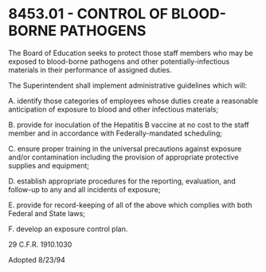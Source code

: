 8453.01 - CONTROL OF BLOOD-BORNE PATHOGENS
==========================================

The Board of Education seeks to protect those staff members who may be
exposed to blood-borne pathogens and other potentially-infectious
materials in their performance of assigned duties.

The Superintendent shall implement administrative guidelines which will:

A. identify those categories of employees whose duties create a
reasonable anticipation of exposure to blood and other infectious
materials;

B. provide for inoculation of the Hepatitis B vaccine at no cost to the
staff member and in accordance with Federally-mandated scheduling;

C. ensure proper training in the universal precautions against exposure
and/or contamination including the provision of appropriate protective
supplies and equipment;

D. establish appropriate procedures for the reporting, evaluation, and
follow-up to any and all incidents of exposure;

E. provide for record-keeping of all of the above which complies with
both Federal and State laws;

F. develop an exposure control plan.

29 C.F.R. 1910.1030

Adopted 8/23/94
